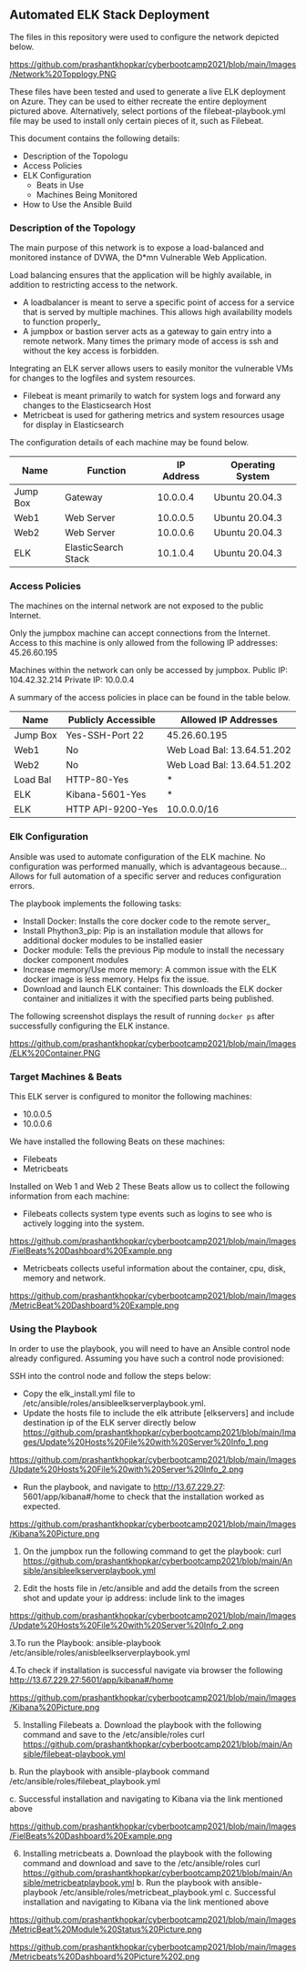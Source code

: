 ## Automated ELK Stack Deployment

The files in this repository were used to configure the network depicted below.

https://github.com/prashantkhopkar/cyberbootcamp2021/blob/main/Images/Network%20Topplogy.PNG

These files have been tested and used to generate a live ELK deployment on Azure. They can be used to either recreate the entire deployment pictured above. Alternatively, select portions of the filebeat-playbook.yml file may be used to install only certain pieces of it, such as Filebeat.

This document contains the following details:
- Description of the Topologu
- Access Policies
- ELK Configuration
  - Beats in Use
  - Machines Being Monitored
- How to Use the Ansible Build


### Description of the Topology

The main purpose of this network is to expose a load-balanced and monitored instance of DVWA, the D*mn Vulnerable Web Application.

Load balancing ensures that the application will be highly available, in addition to restricting access to the network.
- A loadbalancer is meant to serve a specific point of access for a service that is served by multiple machines. This allows high availability models to function properly_
- A jumpbox or bastion server acts as a gateway to gain entry into a remote network. Many times the primary mode of access is ssh and without the key access is forbidden.

Integrating an ELK server allows users to easily monitor the vulnerable VMs for changes to the logfiles and system resources.
- Filebeat is meant primarily to watch for system logs and forward any changes to the Elasticsearch Host
- Metricbeat is used for gathering metrics and system resources usage for display in Elasticsearch

The configuration details of each machine may be found below.

| Name     | Function | IP Address | Operating System |
|----------|----------|------------|------------------|
| Jump Box | Gateway 		   | 10.0.0.4         | Ubuntu 20.04.3   |
| Web1     | Web Server            | 10.0.0.5         | Ubuntu 20.04.3   |
| Web2 	   | Web Server            | 10.0.0.6         | Ubuntu 20.04.3   |
| ELK      | ElasticSearch Stack   | 10.1.0.4         | Ubuntu 20.04.3   |

### Access Policies

The machines on the internal network are not exposed to the public Internet. 

Only the jumpbox machine can accept connections from the Internet. Access to this machine is only allowed from the following IP addresses:
45.26.60.195

Machines within the network can only be accessed by jumpbox.
Public IP: 104.42.32.214
Private IP: 10.0.0.4

A summary of the access policies in place can be found in the table below.

| Name     | Publicly Accessible | Allowed IP Addresses         |
|----------|---------------------|------------------------------|
| Jump Box | Yes-SSH-Port 22     | 45.26.60.195          	|
| Web1     | No                  | Web Load Bal: 13.64.51.202   |
| Web2     | No                  | Web Load Bal: 13.64.51.202   |
| Load Bal | HTTP-80-Yes         | *                            |
| ELK      | Kibana-5601-Yes     | *                            |
| ELK      | HTTP API-9200-Yes   | 10.0.0.0/16                  |

### Elk Configuration

Ansible was used to automate configuration of the ELK machine. No configuration was performed manually, which is advantageous because...
Allows for full automation of a specific server and reduces configuration errors. 

The playbook implements the following tasks:
- Install Docker: Installs the core docker code to the remote server_
- Install Phython3_pip: Pip is an installation module that allows for additional docker modules to be installed easier
- Docker module: Tells the previous Pip module to install the necessary docker component modules
- Increase memory/Use more memory: A common issue with the ELK docker image is less memory. Helps fix the issue.
- Download and launch ELK container: This downloads the ELK docker container and initializes it with the specified parts being published.

The following screenshot displays the result of running `docker ps` after successfully configuring the ELK instance.

https://github.com/prashantkhopkar/cyberbootcamp2021/blob/main/Images/ELK%20Container.PNG

### Target Machines & Beats
This ELK server is configured to monitor the following machines:
- 10.0.0.5
- 10.0.0.6

We have installed the following Beats on these machines:
- Filebeats
- Metricbeats

Installed on Web 1 and Web 2
These Beats allow us to collect the following information from each machine:
- Filebeats collects system type events such as logins to see who is actively logging into the system.

https://github.com/prashantkhopkar/cyberbootcamp2021/blob/main/Images/FielBeats%20Dashboard%20Example.png

- Metricbeats collects useful information about the container, cpu, disk, memory and network.

https://github.com/prashantkhopkar/cyberbootcamp2021/blob/main/Images/MetricBeat%20Dashboard%20Example.png

### Using the Playbook
In order to use the playbook, you will need to have an Ansible control node already configured. Assuming you have such a control node provisioned: 

SSH into the control node and follow the steps below:
- Copy the elk_install.yml file to /etc/ansible/roles/ansibleelkserverplaybook.yml.
- Update the hosts file to include the elk attribute [elkservers] and include destination ip of the ELK server directly below
https://github.com/prashantkhopkar/cyberbootcamp2021/blob/main/Images/Update%20Hosts%20File%20with%20Server%20Info_1.png

https://github.com/prashantkhopkar/cyberbootcamp2021/blob/main/Images/Update%20Hosts%20File%20with%20Server%20Info_2.png

- Run the playbook, and navigate to http://13.67.229.27: 5601/app/kibana#/home to check that the installation worked as expected.

https://github.com/prashantkhopkar/cyberbootcamp2021/blob/main/Images/Kibana%20Picture.png

1. On the jumpbox run the following command to get the playbook:
curl https://github.com/prashantkhopkar/cyberbootcamp2021/blob/main/Ansible/ansibleelkserverplaybook.yml

2. Edit the hosts file in /etc/ansible and add the details from the screen shot and update your ip address:
include link to the images

https://github.com/prashantkhopkar/cyberbootcamp2021/blob/main/Images/Update%20Hosts%20File%20with%20Server%20Info_2.png

3.To run the Playbook: ansible-playbook
/etc/ansible/roles/anisbleelkserverplaybook.yml

4.To check if installation is successful navigate via browser the following http://13.67.229.27:5601/app/kibana#/home

https://github.com/prashantkhopkar/cyberbootcamp2021/blob/main/Images/Kibana%20Picture.png

5. Installing Filebeats
a. Download the playbook with the following command and save to the /etc/ansible/roles
curl https://github.com/prashantkhopkar/cyberbootcamp2021/blob/main/Ansible/filebeat-playbook.yml

b. Run the playbook with ansible-playbook command
/etc/ansible/roles/filebeat_playbook.yml

c. Successful installation and navigating to Kibana via the link mentioned above

https://github.com/prashantkhopkar/cyberbootcamp2021/blob/main/Images/FielBeats%20Dashboard%20Example.png

6. Installing metricbeats
a. Download the playbook with the following command and download and save to the /etc/ansible/roles
curl https://github.com/prashantkhopkar/cyberbootcamp2021/blob/main/Ansible/metricbeatplaybook.yml
b. Run the playbook with ansible-playbook
/etc/ansible/roles/metricbeat_playbook.yml
c. Successful installation and navigating to Kibana via the link mentioned above

https://github.com/prashantkhopkar/cyberbootcamp2021/blob/main/Images/MetricBeat%20Module%20Status%20Picture.png

https://github.com/prashantkhopkar/cyberbootcamp2021/blob/main/Images/Metricbeats%20Dashboard%20Picture%202.png


